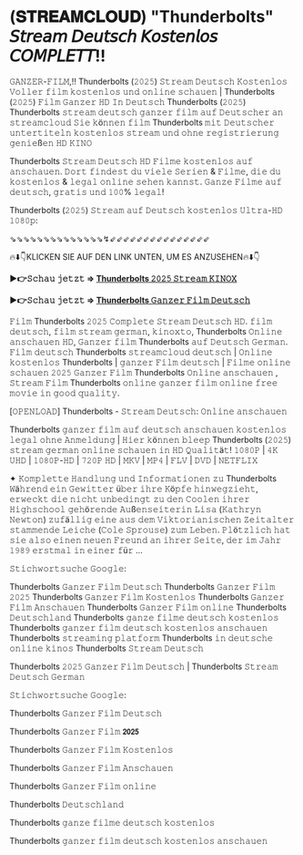 # (𝐒𝐓𝐑𝐄𝐀𝐌𝐂𝐋𝐎𝐔𝐃) "Thunderbolts" 𝘚𝘵𝘳𝘦𝘢𝘮 𝘋𝘦𝘶𝘵𝘴𝘤𝘩 𝘒𝘰𝘴𝘵𝘦𝘯𝘭𝘰𝘴 𝘊𝘖𝘔𝘗𝘓𝘌𝘛𝘛!!

𝙶𝙰𝙽𝚉𝙴𝚁-𝙵𝙸𝙻𝙼,!! Thunderbolts (𝟸𝟶𝟸𝟻) 𝚂𝚝𝚛𝚎𝚊𝚖 𝙳𝚎𝚞𝚝𝚜𝚌𝚑 𝙺𝚘𝚜𝚝𝚎𝚗𝚕𝚘𝚜 𝚅𝚘𝚕𝚕𝚎𝚛 𝚏𝚒𝚕𝚖 𝚔𝚘𝚜𝚝𝚎𝚗𝚕𝚘𝚜 𝚞𝚗𝚍 𝚘𝚗𝚕𝚒𝚗𝚎 𝚜𝚌𝚑𝚊𝚞𝚎𝚗 | Thunderbolts (𝟸𝟶𝟸𝟻) 𝙵𝚒𝚕𝚖 𝙶𝚊𝚗𝚣𝚎𝚛 𝙷𝙳 𝙸𝚗 𝙳𝚎𝚞𝚝𝚜𝚌𝚑 Thunderbolts (𝟸𝟶𝟸𝟻) Thunderbolts 𝚜𝚝𝚛𝚎𝚊𝚖 𝚍𝚎𝚞𝚝𝚜𝚌𝚑 𝚐𝚊𝚗𝚣𝚎𝚛 𝚏𝚒𝚕𝚖 𝚊𝚞𝚏 𝙳𝚎𝚞𝚝𝚜𝚌𝚑𝚎𝚛 𝚊𝚗 𝚜𝚝𝚛𝚎𝚊𝚖𝚌𝚕𝚘𝚞𝚍 𝚂𝚒𝚎 𝚔ö𝚗𝚗𝚎𝚗 𝚏𝚒𝚕𝚖 Thunderbolts 𝚖𝚒𝚝 𝙳𝚎𝚞𝚝𝚜𝚌𝚑𝚎𝚛 𝚞𝚗𝚝𝚎𝚛𝚝𝚒𝚝𝚎𝚕𝚗 𝚔𝚘𝚜𝚝𝚎𝚗𝚕𝚘𝚜 𝚜𝚝𝚛𝚎𝚊𝚖 𝚞𝚗𝚍 𝚘𝚑𝚗𝚎 𝚛𝚎𝚐𝚒𝚜𝚝𝚛𝚒𝚎𝚛𝚞𝚗𝚐 𝚐𝚎𝚗𝚒𝚎ß𝚎𝚗 𝙷𝙳 𝙺𝙸𝙽𝙾

Thunderbolts 𝚂𝚝𝚛𝚎𝚊𝚖 𝙳𝚎𝚞𝚝𝚜𝚌𝚑 𝙷𝙳 𝙵𝚒𝚕𝚖𝚎 𝚔𝚘𝚜𝚝𝚎𝚗𝚕𝚘𝚜 𝚊𝚞𝚏 𝚊𝚗𝚜𝚌𝚑𝚊𝚞𝚎𝚗. 𝙳𝚘𝚛𝚝 𝚏𝚒𝚗𝚍𝚎𝚜𝚝 𝚍𝚞 𝚟𝚒𝚎𝚕𝚎 𝚂𝚎𝚛𝚒𝚎𝚗 & 𝙵𝚒𝚕𝚖𝚎, 𝚍𝚒𝚎 𝚍𝚞 𝚔𝚘𝚜𝚝𝚎𝚗𝚕𝚘𝚜 & 𝚕𝚎𝚐𝚊𝚕 𝚘𝚗𝚕𝚒𝚗𝚎 𝚜𝚎𝚑𝚎𝚗 𝚔𝚊𝚗𝚗𝚜𝚝. 𝙶𝚊𝚗𝚣𝚎 𝙵𝚒𝚕𝚖𝚎 𝚊𝚞𝚏 𝚍𝚎𝚞𝚝𝚜𝚌𝚑, 𝚐𝚛𝚊𝚝𝚒𝚜 𝚞𝚗𝚍 𝟷𝟶𝟶% 𝚕𝚎𝚐𝚊𝚕!

Thunderbolts (𝟸𝟶𝟸𝟻) 𝚂𝚝𝚛𝚎𝚊𝚖 𝚊𝚞𝚏 𝙳𝚎𝚞𝚝𝚜𝚌𝚑 𝚔𝚘𝚜𝚝𝚎𝚗𝚕𝚘𝚜 𝚄𝚕𝚝𝚛𝚊-𝙷𝙳 𝟷𝟶𝟾𝟶𝚙:

⇘⇘⇘⇘⇘⇘⇘⇘⇘⇘⇘⇘⇘⇘↯⇙⇙⇙⇙⇙⇙⇙⇙⇙⇙⇙⇙⇙⇙⇙

🔥⬇️👇️KLICKEN SIE AUF DEN LINK UNTEN, UM ES ANZUSEHEN🔥⬇️👇

**▶️👉𝚂𝚌𝚑𝚊𝚞 𝚓𝚎𝚝𝚣𝚝 => [Thunderbolts 𝟸𝟶𝟸𝟻 𝚂𝚝𝚛𝚎𝚊𝚖 𝙺𝙸𝙽𝙾𝚇](https://t.co/36xLT7OsNO)**

**▶️👉𝚂𝚌𝚑𝚊𝚞 𝚓𝚎𝚝𝚣𝚝 => [Thunderbolts 𝙶𝚊𝚗𝚣𝚎𝚛 𝙵𝚒𝚕𝚖 𝙳𝚎𝚞𝚝𝚜𝚌𝚑](https://t.co/36xLT7OsNO)**

𝙵𝚒𝚕𝚖 Thunderbolts 𝟸𝟶𝟸𝟻 𝙲𝚘𝚖𝚙𝚕𝚎𝚝𝚎 𝚂𝚝𝚛𝚎𝚊𝚖 𝙳𝚎𝚞𝚝𝚜𝚌𝚑 𝙷𝙳. 𝚏𝚒𝚕𝚖 𝚍𝚎𝚞𝚝𝚜𝚌𝚑, 𝚏𝚒𝚕𝚖 𝚜𝚝𝚛𝚎𝚊𝚖 𝚐𝚎𝚛𝚖𝚊𝚗, 𝚔𝚒𝚗𝚘𝚡𝚝𝚘, Thunderbolts 𝙾𝚗𝚕𝚒𝚗𝚎 𝚊𝚗𝚜𝚌𝚑𝚊𝚞𝚎𝚗 𝙷𝙳, 𝙶𝚊𝚗𝚣𝚎𝚛 𝚏𝚒𝚕𝚖 Thunderbolts 𝚊𝚞𝚏 𝙳𝚎𝚞𝚝𝚜𝚌𝚑 𝙶𝚎𝚛𝚖𝚊𝚗. 𝙵𝚒𝚕𝚖 𝚍𝚎𝚞𝚝𝚜𝚌𝚑 Thunderbolts 𝚜𝚝𝚛𝚎𝚊𝚖𝚌𝚕𝚘𝚞𝚍 𝚍𝚎𝚞𝚝𝚜𝚌𝚑 | 𝙾𝚗𝚕𝚒𝚗𝚎 𝚔𝚘𝚜𝚝𝚎𝚗𝚕𝚘𝚜 Thunderbolts | 𝚐𝚊𝚗𝚣𝚎𝚛 𝙵𝚒𝚕𝚖 𝚍𝚎𝚞𝚝𝚜𝚌𝚑 | 𝙵𝚒𝚕𝚖𝚎 𝚘𝚗𝚕𝚒𝚗𝚎 𝚜𝚌𝚑𝚊𝚞𝚎𝚗 𝟸𝟶𝟸𝟻 𝙶𝚊𝚗𝚣𝚎𝚛 𝙵𝚒𝚕𝚖 Thunderbolts 𝙾𝚗𝚕𝚒𝚗𝚎 𝚊𝚗𝚜𝚌𝚑𝚊𝚞𝚎𝚗 , 𝚂𝚝𝚛𝚎𝚊𝚖 𝙵𝚒𝚕𝚖 Thunderbolts 𝚘𝚗𝚕𝚒𝚗𝚎 𝚐𝚊𝚗𝚣𝚎𝚛 𝚏𝚒𝚕𝚖 𝚘𝚗𝚕𝚒𝚗𝚎 𝚏𝚛𝚎𝚎 𝚖𝚘𝚟𝚒𝚎 𝚒𝚗 𝚐𝚘𝚘𝚍 𝚚𝚞𝚊𝚕𝚒𝚝𝚢.

[𝙾𝙿𝙴𝙽𝙻𝙾𝙰𝙳] Thunderbolts - 𝚂𝚝𝚛𝚎𝚊𝚖 𝙳𝚎𝚞𝚝𝚜𝚌𝚑: 𝙾𝚗𝚕𝚒𝚗𝚎 𝚊𝚗𝚜𝚌𝚑𝚊𝚞𝚎𝚗

Thunderbolts 𝚐𝚊𝚗𝚣𝚎𝚛 𝚏𝚒𝚕𝚖 𝚊𝚞𝚏 𝚍𝚎𝚞𝚝𝚜𝚌𝚑 𝚊𝚗𝚜𝚌𝚑𝚊𝚞𝚎𝚗 𝚔𝚘𝚜𝚝𝚎𝚗𝚕𝚘𝚜 𝚕𝚎𝚐𝚊𝚕 𝚘𝚑𝚗𝚎 𝙰𝚗𝚖𝚎𝚕𝚍𝚞𝚗𝚐 | 𝙷𝚒𝚎𝚛 𝚔ö𝚗𝚗𝚎𝚗 𝚋𝚕𝚎𝚎𝚙 Thunderbolts (𝟸𝟶𝟸𝟻) 𝚜𝚝𝚛𝚎𝚊𝚖 𝚐𝚎𝚛𝚖𝚊𝚗 𝚘𝚗𝚕𝚒𝚗𝚎 𝚜𝚌𝚑𝚊𝚞𝚎𝚗 𝚒𝚗 𝙷𝙳 𝚀𝚞𝚊𝚕𝚒𝚝ä𝚝! 𝟷𝟶𝟾𝟶𝙿 | 𝟺𝙺 𝚄𝙷𝙳 | 𝟷𝟶𝟾𝟶𝙿-𝙷𝙳 | 𝟽𝟸𝟶𝙿 𝙷𝙳 | 𝙼𝙺𝚅 | 𝙼𝙿𝟺 | 𝙵𝙻𝚅 | 𝙳𝚅𝙳 | 𝙽𝙴𝚃𝙵𝙻𝙸𝚇

✦ 𝙺𝚘𝚖𝚙𝚕𝚎𝚝𝚝𝚎 𝙷𝚊𝚗𝚍𝚕𝚞𝚗𝚐 𝚞𝚗𝚍 𝙸𝚗𝚏𝚘𝚛𝚖𝚊𝚝𝚒𝚘𝚗𝚎𝚗 𝚣𝚞 Thunderbolts 𝚆ä𝚑𝚛𝚎𝚗𝚍 𝚎𝚒𝚗 𝙶𝚎𝚠𝚒𝚝𝚝𝚎𝚛 ü𝚋𝚎𝚛 𝚒𝚑𝚛𝚎 𝙺ö𝚙𝚏𝚎 𝚑𝚒𝚗𝚠𝚎𝚐𝚣𝚒𝚎𝚑𝚝, 𝚎𝚛𝚠𝚎𝚌𝚔𝚝 𝚍𝚒𝚎 𝚗𝚒𝚌𝚑𝚝 𝚞𝚗𝚋𝚎𝚍𝚒𝚗𝚐𝚝 𝚣𝚞 𝚍𝚎𝚗 𝙲𝚘𝚘𝚕𝚎𝚗 𝚒𝚑𝚛𝚎𝚛 𝙷𝚒𝚐𝚑𝚜𝚌𝚑𝚘𝚘𝚕 𝚐𝚎𝚑ö𝚛𝚎𝚗𝚍𝚎 𝙰𝚞ß𝚎𝚗𝚜𝚎𝚒𝚝𝚎𝚛𝚒𝚗 𝙻𝚒𝚜𝚊 (𝙺𝚊𝚝𝚑𝚛𝚢𝚗 𝙽𝚎𝚠𝚝𝚘𝚗) 𝚣𝚞𝚏ä𝚕𝚕𝚒𝚐 𝚎𝚒𝚗𝚎 𝚊𝚞𝚜 𝚍𝚎𝚖 𝚅𝚒𝚔𝚝𝚘𝚛𝚒𝚊𝚗𝚒𝚜𝚌𝚑𝚎𝚗 𝚉𝚎𝚒𝚝𝚊𝚕𝚝𝚎𝚛 𝚜𝚝𝚊𝚖𝚖𝚎𝚗𝚍𝚎 𝙻𝚎𝚒𝚌𝚑𝚎 (𝙲𝚘𝚕𝚎 𝚂𝚙𝚛𝚘𝚞𝚜𝚎) 𝚣𝚞𝚖 𝙻𝚎𝚋𝚎𝚗. 𝙿𝚕ö𝚝𝚣𝚕𝚒𝚌𝚑 𝚑𝚊𝚝 𝚜𝚒𝚎 𝚊𝚕𝚜𝚘 𝚎𝚒𝚗𝚎𝚗 𝚗𝚎𝚞𝚎𝚗 𝙵𝚛𝚎𝚞𝚗𝚍 𝚊𝚗 𝚒𝚑𝚛𝚎𝚛 𝚂𝚎𝚒𝚝𝚎, 𝚍𝚎𝚛 𝚒𝚖 𝙹𝚊𝚑𝚛 𝟷𝟿𝟾𝟿 𝚎𝚛𝚜𝚝𝚖𝚊𝚕 𝚒𝚗 𝚎𝚒𝚗𝚎𝚛 𝚏ü𝚛 ...

𝚂𝚝𝚒𝚌𝚑𝚠𝚘𝚛𝚝𝚜𝚞𝚌𝚑𝚎 𝙶𝚘𝚘𝚐𝚕𝚎:

Thunderbolts 𝙶𝚊𝚗𝚣𝚎𝚛 𝙵𝚒𝚕𝚖 𝙳𝚎𝚞𝚝𝚜𝚌𝚑 Thunderbolts 𝙶𝚊𝚗𝚣𝚎𝚛 𝙵𝚒𝚕𝚖 𝟸𝟶𝟸𝟻 Thunderbolts 𝙶𝚊𝚗𝚣𝚎𝚛 𝙵𝚒𝚕𝚖 𝙺𝚘𝚜𝚝𝚎𝚗𝚕𝚘𝚜 Thunderbolts 𝙶𝚊𝚗𝚣𝚎𝚛 𝙵𝚒𝚕𝚖 𝙰𝚗𝚜𝚌𝚑𝚊𝚞𝚎𝚗 Thunderbolts 𝙶𝚊𝚗𝚣𝚎𝚛 𝙵𝚒𝚕𝚖 𝚘𝚗𝚕𝚒𝚗𝚎 Thunderbolts 𝙳𝚎𝚞𝚝𝚜𝚌𝚑𝚕𝚊𝚗𝚍 Thunderbolts 𝚐𝚊𝚗𝚣𝚎 𝚏𝚒𝚕𝚖𝚎 𝚍𝚎𝚞𝚝𝚜𝚌𝚑 𝚔𝚘𝚜𝚝𝚎𝚗𝚕𝚘𝚜 Thunderbolts 𝚐𝚊𝚗𝚣𝚎𝚛 𝚏𝚒𝚕𝚖 𝚍𝚎𝚞𝚝𝚜𝚌𝚑 𝚔𝚘𝚜𝚝𝚎𝚗𝚕𝚘𝚜 𝚊𝚗𝚜𝚌𝚑𝚊𝚞𝚎𝚗 Thunderbolts 𝚜𝚝𝚛𝚎𝚊𝚖𝚒𝚗𝚐 𝚙𝚕𝚊𝚝𝚏𝚘𝚛𝚖 Thunderbolts 𝚒𝚗 𝚍𝚎𝚞𝚝𝚜𝚌𝚑𝚎 𝚘𝚗𝚕𝚒𝚗𝚎 𝚔𝚒𝚗𝚘𝚜 Thunderbolts 𝚂𝚝𝚛𝚎𝚊𝚖 𝙳𝚎𝚞𝚝𝚜𝚌𝚑

Thunderbolts 𝟸𝟶𝟸𝟻 𝙶𝚊𝚗𝚣𝚎𝚛 𝙵𝚒𝚕𝚖 𝙳𝚎𝚞𝚝𝚜𝚌𝚑 | Thunderbolts 𝚂𝚝𝚛𝚎𝚊𝚖 𝙳𝚎𝚞𝚝𝚜𝚌𝚑 𝙶𝚎𝚛𝚖𝚊𝚗

𝚂𝚝𝚒𝚌𝚑𝚠𝚘𝚛𝚝𝚜𝚞𝚌𝚑𝚎 𝙶𝚘𝚘𝚐𝚕𝚎:

Thunderbolts 𝙶𝚊𝚗𝚣𝚎𝚛 𝙵𝚒𝚕𝚖 𝙳𝚎𝚞𝚝𝚜𝚌𝚑

Thunderbolts 𝙶𝚊𝚗𝚣𝚎𝚛 𝙵𝚒𝚕𝚖 𝟮𝟬𝟮𝟱

Thunderbolts 𝙶𝚊𝚗𝚣𝚎𝚛 𝙵𝚒𝚕𝚖 𝙺𝚘𝚜𝚝𝚎𝚗𝚕𝚘𝚜

Thunderbolts 𝙶𝚊𝚗𝚣𝚎𝚛 𝙵𝚒𝚕𝚖 𝙰𝚗𝚜𝚌𝚑𝚊𝚞𝚎𝚗

Thunderbolts 𝙶𝚊𝚗𝚣𝚎𝚛 𝙵𝚒𝚕𝚖 𝚘𝚗𝚕𝚒𝚗𝚎

Thunderbolts 𝙳𝚎𝚞𝚝𝚜𝚌𝚑𝚕𝚊𝚗𝚍

Thunderbolts 𝚐𝚊𝚗𝚣𝚎 𝚏𝚒𝚕𝚖𝚎 𝚍𝚎𝚞𝚝𝚜𝚌𝚑 𝚔𝚘𝚜𝚝𝚎𝚗𝚕𝚘𝚜

Thunderbolts 𝚐𝚊𝚗𝚣𝚎𝚛 𝚏𝚒𝚕𝚖 𝚍𝚎𝚞𝚝𝚜𝚌𝚑 𝚔𝚘𝚜𝚝𝚎𝚗𝚕𝚘𝚜 𝚊𝚗𝚜𝚌𝚑𝚊𝚞𝚎𝚗
